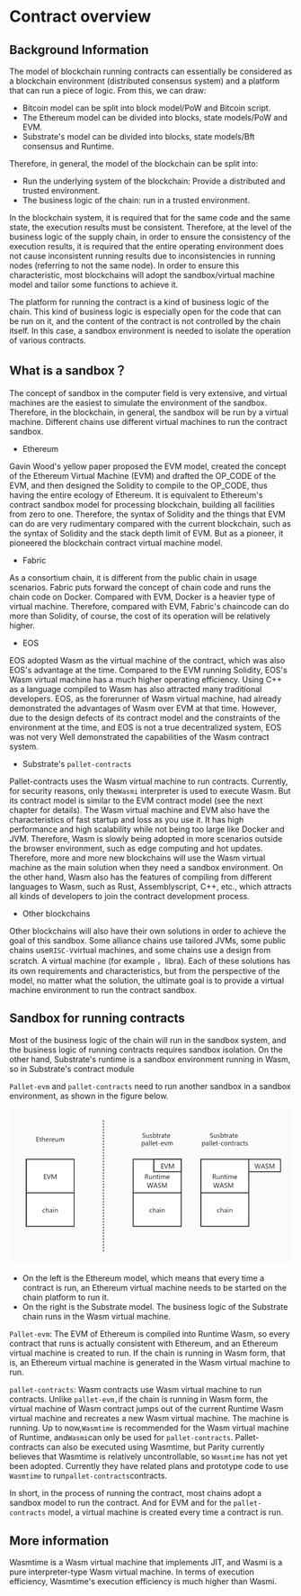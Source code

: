 # Contract overview

## Background Information

The model of blockchain running contracts can essentially be considered as a blockchain environment (distributed consensus system) and a platform that can run a piece of logic. From this, we can draw:

* Bitcoin model can be split into block model/PoW and Bitcoin script.
* The Ethereum model can be divided into blocks, state models/PoW and EVM.
* Substrate's model can be divided into blocks, state models/Bft consensus and Runtime.

Therefore, in general, the model of the blockchain can be split into:

* Run the underlying system of the blockchain: Provide a distributed and trusted environment.
* The business logic of the chain: run in a trusted environment.

In the blockchain system, it is required that for the same code and the same state, the execution results must be consistent. Therefore, at the level of the business logic of the supply chain, in order to ensure the consistency of the execution results, it is required that the entire operating environment does not cause inconsistent running results due to inconsistencies in running nodes (referring to not the same node). In order to ensure this characteristic, most blockchains will adopt the sandbox/virtual machine model and tailor some functions to achieve it.

The platform for running the contract is a kind of business logic of the chain. This kind of business logic is especially open for the code that can be run on it, and the content of the contract is not controlled by the chain itself. In this case, a sandbox environment is needed to isolate the operation of various contracts.

## **What is a sandbox？**

The concept of sandbox in the computer field is very extensive, and virtual machines are the easiest to simulate the environment of the sandbox. Therefore, in the blockchain, in general, the sandbox will be run by a virtual machine. Different chains use different virtual machines to run the contract sandbox.

* Ethereum

Gavin Wood's yellow paper proposed the EVM model, created the concept of the Ethereum Virtual Machine (EVM) and drafted the OP_CODE of the EVM, and then designed the Solidity to compile to the OP_CODE, thus having the entire ecology of Ethereum. It is equivalent to Ethereum's contract sandbox model for processing blockchain, building all facilities from zero to one. Therefore, the syntax of Solidity and the things that EVM can do are very rudimentary compared with the current blockchain, such as the syntax of Solidity and the stack depth limit of EVM. But as a pioneer, it pioneered the blockchain contract virtual machine model.

* Fabric

As a consortium chain, it is different from the public chain in usage scenarios. Fabric puts forward the concept of chain code and runs the chain code on Docker. Compared with EVM, Docker is a heavier type of virtual machine. Therefore, compared with EVM, Fabric's chaincode can do more than Solidity, of course, the cost of its operation will be relatively higher.

* EOS

EOS adopted Wasm as the virtual machine of the contract, which was also EOS's advantage at the time. Compared to the EVM running Solidity, EOS's Wasm virtual machine has a much higher operating efficiency. Using C++ as a language compiled to Wasm has also attracted many traditional developers. EOS, as the forerunner of Wasm virtual machine, had already demonstrated the advantages of Wasm over EVM at that time. However, due to the design defects of its contract model and the constraints of the environment at the time, and EOS is not a true decentralized system, EOS was not very Well demonstrated the capabilities of the Wasm contract system.

* Substrate's `pallet-contracts`

Pallet-contracts uses the Wasm virtual machine to run contracts. Currently, for security reasons, only the`Wasmi` interpreter is used to execute Wasm. But its contract model is similar to the EVM contract model (see the next chapter for details). The Wasm virtual machine and EVM also have the characteristics of fast startup and loss as you use it. It has high performance and high scalability while not being too large like Docker and JVM. Therefore, Wasm is slowly being adopted in more scenarios outside the browser environment, such as edge computing and hot updates. Therefore, more and more new blockchains will use the Wasm virtual machine as the main solution when they need a sandbox environment. On the other hand, Wasm also has the features of compiling from different languages to Wasm, such as Rust, Assemblyscript, C++, etc., which attracts all kinds of developers to join the contract development process.

* Other blockchains

Other blockchains will also have their own solutions in order to achieve the goal of this sandbox. Some alliance chains use tailored JVMs, some public chains use`RISC-V`virtual machines, and some chains use a design from scratch. A virtual machine (for example ，libra). Each of these solutions has its own requirements and characteristics, but from the perspective of the model, no matter what the solution, the ultimate goal is to provide a virtual machine environment to run the contract sandbox.

## Sandbox for running contracts

Most of the business logic of the chain will run in the sandbox system, and the business logic of running contracts requires sandbox isolation. On the other hand, Substrate's runtime is a sandbox environment running in Wasm, so in Substrate's contract module

`Pallet-evm` and `pallet-contracts` need to run another sandbox in a sandbox environment, as shown in the figure below.

![](./imgs/overview_module.jpg)


* On the left is the Ethereum model, which means that every time a contract is run, an Ethereum virtual machine needs to be started on the chain platform to run it.
* On the right is the Substrate model. The business logic of the Substrate chain runs in the Wasm virtual machine.

`Pallet-evm`: The EVM of Ethereum is compiled into Runtime Wasm, so every contract that runs is actually consistent with Ethereum, and an Ethereum virtual machine is created to run. If the chain is running in Wasm form, that is, an Ethereum virtual machine is generated in the Wasm virtual machine to run.

`pallet-contracts`: Wasm contracts use Wasm virtual machine to run contracts. Unlike `pallet-evm,`if the chain is running in Wasm form, the virtual machine of Wasm contract jumps out of the current Runtime Wasm virtual machine and recreates a new Wasm virtual machine. The machine is running. Up to now,`Wasmtime` is recommended for the Wasm virtual machine of Runtime, and`Wasmi`can only be used for `pallet-contracts`. Pallet-contracts can also be executed using Wasmtime, but Parity currently believes that Wasmtime is relatively uncontrollable, so `Wasmtime` has not yet been adopted. Currently they have related plans and prototype code to use `Wasmtime` to run`pallet-contracts`contracts.

In short, in the process of running the contract, most chains adopt a sandbox model to run the contract. And for EVM and for the `pallet-contracts` model, a virtual machine is created every time a contract is run.

## More information

Wasmtime is a Wasm virtual machine that implements JIT, and Wasmi is a pure interpreter-type Wasm virtual machine. In terms of execution efficiency, Wasmtime's execution efficiency is much higher than Wasmi.



